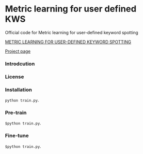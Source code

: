 # Metric learning for user defined KWS
Official code for Metric learning for user-defined keyword spotting

[METRIC LEARNING FOR USER-DEFINED KEYWORD SPOTTING](https://arxiv.org/pdf/2211.00439.pdf)

[Project page](https://mm.kaist.ac.kr/projects/kws/)

### Introdcution



### License

### Installation
<code>python train.py</code>.

### Pre-train

<code>$python train.py</code>.

### Fine-tune

<code>$python train.py</code>.
